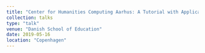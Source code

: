 ```yaml
---
title: "Center for Humanities Computing Aarhus: A Tutorial with Applications in the Humanities"
collection: talks
type: "talk"
venue: "Danish School of Education"
date: 2019-05-16
location: "Copenhagen"
---
```

